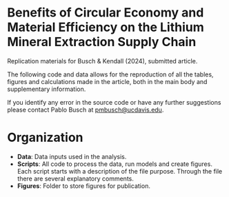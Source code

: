 # Benefits of Circular Economy and Material Efficiency on the Lithium Mineral Extraction Supply Chain

Replication materials for Busch & Kendall (2024), submitted article.

The following code and data allows for the reproduction of all the tables, figures and calculations made in the article, both in the main body and supplementary information.

If you identify any error in the source code or have any further suggestions please contact Pablo Busch at pmbusch@ucdavis.edu.



# Organization

* **Data**: Data inputs used in the analysis. 
* **Scripts**: All code to process the data, run models and create figures. Each script starts with a description of the file purpose. Through the file there are several explanatory  comments.  
* **Figures**: Folder to store figures for publication.

